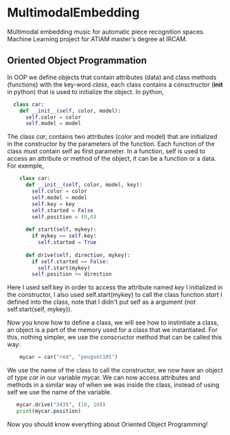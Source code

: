 # MultimodalEmbedding
Multimodal embedding music for automatic piece recognition spaces. Machine Learning project for ATIAM master's degree at IRCAM.

## Oriented Object Programmation

  In OOP we define objects that contain attributes (data) and class methods (functions) with the key-word *class*, each class contains a consctructor (__init__ in python) that is used to initialize the object. In python, 
  
  ```python
    class car:
      def __init__(self, color, model):
        self.color = color
        self.model = model
  ```
        
The class *car*, contains two attributes (color and model) that are initialized in the constructor by the parameters of the function. Each function of the class must contain self as first parameter. In a function, self is used to access an attribute or method of the object, it can be a function or a data. For exemple, 
```python
    class car:
      def __init__(self, color, model, key):
        self.color = color
        self.model = model
        self.key = key
        self.started = False
        self.position = (0,0)
        
      def start(self, mykey):
        if mykey == self.key:
          self.started = True
        
      def drive(self, direction, mykey):
        if self.started == False:
          self.start(mykey)
        self.position += direction
```      
 Here I used self.key in order to access the attribute named *key* I initialized in the constructor, I also used self.start(mykey) to call the class function *start* I defined into the class, note that I didn't put self as a argument (not self.start(self, mykey)).
 
 Now you know how to define a class, we will see how to instintiate a class, an object is a part of the memory used for a class that we instantiated. For this, nothing simpler, we use the conscructor method that can be called this way:
```python 
    mycar = car("red", "peugeot105")
 ```
 
 We use the name of the class to call the constructor, we now have an object of type *car* in our variable mycar. We can now access attributes and methods in a similar way of when we was inside the class, instead of using self we use the name of the variable. 
 ```python
    mycar.drive("3435", (10, 10))
    print(mycar.position)
 ```
    
 Now you should know everything about Oriented Object Programming!
 
